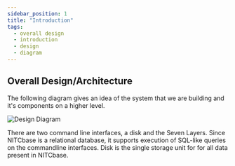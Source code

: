 ```yaml
---
sidebar_position: 1
title: "Introduction"
tags:
  - overall design
  - introduction
  - design
  - diagram
---
```


## Overall Design/Architecture

The following diagram gives an idea of the system that we are building and it's components on a higher level.

![Design Diagram](../static/img/overall-design.png)

There are two command line interfaces, a disk and the Seven Layers. Since NITCbase is a relational database, it supports execution of SQL-like queries on the commandline interfaces. Disk is the single storage unit for for all data present in NITCbase.
